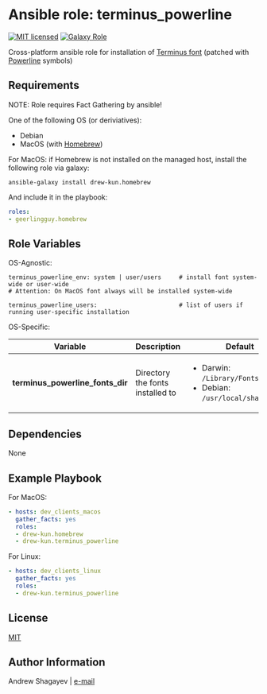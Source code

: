 Ansible role: terminus_powerline
=========

[![MIT licensed][mit-badge]][mit-link]
[![Galaxy Role][role-badge]][galaxy-link]

Cross-platform ansible role for installation of [Terminus font][terminus-git] (patched with [Powerline][powerline-git] symbols)

Requirements
------------

NOTE: Role requires Fact Gathering by ansible!

One of the following OS (or deriviatives):
 - Debian
 - MacOS (with [Homebrew][homebrew])

For MacOS:
if Homebrew is not installed on the managed host, install the following role via galaxy:

    ansible-galaxy install drew-kun.homebrew

 And include it in the playbook:

```yaml
roles:
- geerlingguy.homebrew
```

Role Variables
--------------

OS-Agnostic:

    terminus_powerline_env: system | user/users     # install font system-wide or user-wide
    # Attention: On MacOS font always will be installed system-wide

    terminus_powerline_users:                       # list of users if running user-specific installation

OS-Specific:

| Variable | Description | Default |
|----------|-------------|---------|
| **terminus_powerline_fonts_dir** | Directory the fonts installed to | <ul><li>Darwin: `/Library/Fonts/`</li><li>Debian: `/usr/local/share/fonts`</li></ul> |

Dependencies
------------

None

Example Playbook
----------------

For MacOS:

```yaml
- hosts: dev_clients_macos
  gather_facts: yes
  roles:
  - drew-kun.homebrew
  - drew-kun.terminus_powerline
```

For Linux:

```yaml
- hosts: dev_clients_linux
  gather_facts: yes
  roles:
  - drew-kun.terminus_powerline
```

License
-------

[MIT][mit-link]

Author Information
------------------

Andrew Shagayev | [e-mail](mailto:drewshg@gmail.com)

[role-badge]:https://img.shields.io/badge/role-drew--kun.terminus__powerline-green.svg
[galaxy-link]: https://galaxy.ansible.com/drew-kun/terminus_powerline/
[mit-badge]: https://img.shields.io/badge/license-MIT-blue.svg
[mit-link]: https://raw.githubusercontent.com/drew-kun/ansible-terminus_powerline/master/LICENSE
[homebrew]: http://brew.sh/
[terminus-git]: https://github.com/drew-kun/terminus_powerline_font_osx
[powerline-git]: https://github.com/powerline/fonts

